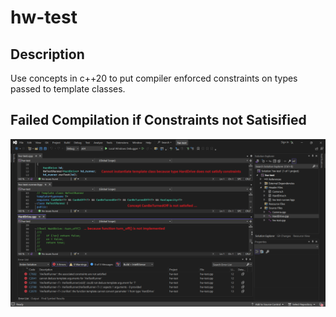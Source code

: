 # hw-test

## Description

Use concepts in c++20 to put compiler enforced constraints on types passed to template classes.

## Failed Compilation if Constraints not Satisified

![Compiler Errors](doc/ConceptNotSatisfied.png)

